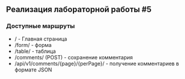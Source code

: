 ## Реализация лабораторной работы #5

### Доступные маршруты
<ul>
    <li>/ - Главная страница </li>
    <li>/form/ - форма</li>
    <li>/table/ - таблица</li>
	<li>/comments/ (POST) - сохранение комментария</li>
	<li>/api/v1/comments/{page}/{perPage}/ - получение комментариев в формате JSON</li>
</ul>